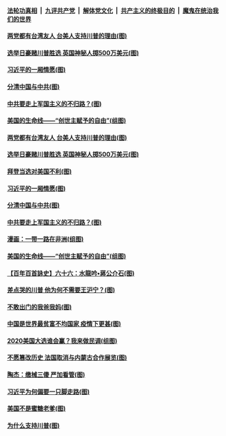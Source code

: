 

####  [法轮功真相](../../../../basic/blob/master/README.md?t=11040631) &nbsp;|&nbsp; [九评共产党](../../../../9ping.md/blob/master/README.md?t=11040631) &nbsp;|&nbsp; [解体党文化](../../../../jtdwh.md/blob/master/README.md?t=11040631)  &nbsp;|&nbsp; [共产主义的终极目的](../../../../gczydzjmd.md/blob/master/README.md?t=11040631) &nbsp;|&nbsp; [魔鬼在统治我们的世界](../../../../mgztzwmdsj.md/blob/master/README.md?t=11040631) 

#### [两党都有台湾友人 台美人支持川普的理由(图)](../pages/p4/951377.md?t=11040631) 

#### [选举日豪赌川普胜选 英国神秘人掷500万美元(图)](../pages/p4/951372.md?t=11040631) 

#### [习近平的一厢情愿(图)](../pages/p4/951272.md?t=11040631) 

#### [分清中国与中共(图)](../pages/p4/951269.md?t=11040631) 

#### [中共要走上军国主义的不归路？(图)](../pages/p4/951261.md?t=11040631) 

#### [美国的生命线——“创世主赋予的自由”(组图)](../pages/p4/950590.md?t=11040631) 

#### [两党都有台湾友人 台美人支持川普的理由(图)](../pages/p4/951377.md?t=11040631) 

#### [选举日豪赌川普胜选 英国神秘人掷500万美元(图)](../pages/p4/951372.md?t=11040631) 

#### [拜登当选对美国不利(图)](../pages/p4/951371.md?t=11040631) 



#### [习近平的一厢情愿(图)](../pages/p4/951272.md?t=11040631) 

#### [分清中国与中共(图)](../pages/p4/951269.md?t=11040631) 

#### [中共要走上军国主义的不归路？(图)](../pages/p4/951261.md?t=11040631) 

#### [漫画：一带一路在非洲(组图)](../pages/p4/951259.md?t=11040631) 

#### [美国的生命线——“创世主赋予的自由”(组图)](../pages/p4/950590.md?t=11040631) 

#### [【百年百首詠史】六十六：水龍吟•蔣公介石(图)](../pages/p4/951252.md?t=11040631) 

#### [差点哭的川普 他为何不需要王沪宁？(图)](../pages/p4/951194.md?t=11040631) 

#### [不敢出门的我爸我妈(图)](../pages/p4/951140.md?t=11040631) 

#### [中国是世界最贫富不均国家 疫情下更甚(图)](../pages/p4/951139.md?t=11040631) 

#### [2020美国大选谁会赢？我来做民调(组图)](../pages/p4/951146.md?t=11040631) 

#### [不愿篡改历史 法国取消与内蒙古合作展览(图)](../pages/p4/951142.md?t=11040631) 

#### [陶杰：缴械三傻 严加看管(图)](../pages/p4/951141.md?t=11040631) 

#### [习近平为何偏要一只脚走路(图)](../pages/p4/951098.md?t=11040631) 

#### [美国不是蜜糖老爹(图)](../pages/p4/951073.md?t=11040631) 

#### [为什么支持川普(图)](../pages/p4/951044.md?t=11040631) 

